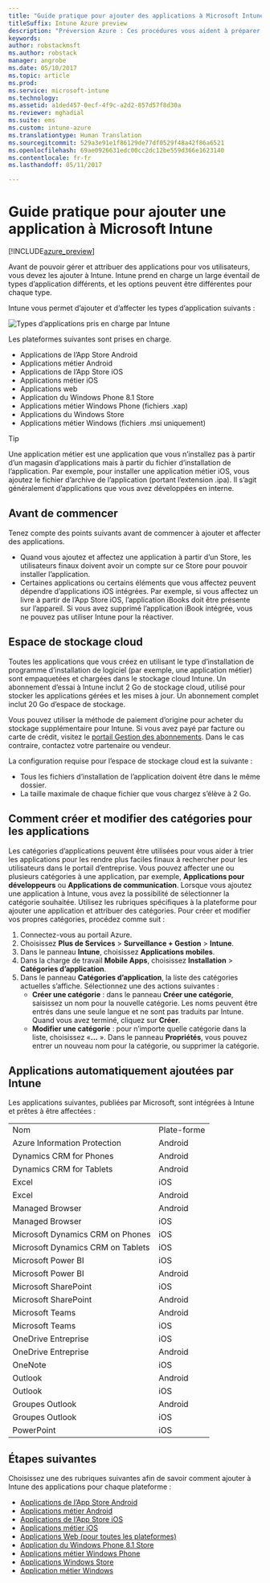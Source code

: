 ```yaml
---
title: "Guide pratique pour ajouter des applications à Microsoft Intune | Microsoft Docs"
titleSuffix: Intune Azure preview
description: "Préversion Azure : Ces procédures vous aident à préparer vos applications dans Intune à être affectées aux utilisateurs et appareils. "
keywords: 
author: robstackmsft
ms.author: robstack
manager: angrobe
ms.date: 05/10/2017
ms.topic: article
ms.prod: 
ms.service: microsoft-intune
ms.technology: 
ms.assetid: a1ded457-0ecf-4f9c-a2d2-857d57f8d30a
ms.reviewer: mghadial
ms.suite: ems
ms.custom: intune-azure
ms.translationtype: Human Translation
ms.sourcegitcommit: 529a3e91e1f86129de77df0529f48a42f86a6521
ms.openlocfilehash: 69ae0926631edc00cc2dc12be559d366e1623140
ms.contentlocale: fr-fr
ms.lasthandoff: 05/11/2017

---
```


# <a name="how-to-add-an-app-to-microsoft-intune"></a>Guide pratique pour ajouter une application à Microsoft Intune

[!INCLUDE[azure_preview](../includes/azure_preview.md)]

Avant de pouvoir gérer et attribuer des applications pour vos utilisateurs, vous devez les ajouter à Intune. Intune prend en charge un large éventail de types d’application différents, et les options peuvent être différentes pour chaque type.

Intune vous permet d’ajouter et d’affecter les types d’application suivants :

![Types d’applications pris en charge par Intune](./media/app-types.png)

Les plateformes suivantes sont prises en charge.

- Applications de l’App Store Android
- Applications métier Android
- Applications de l’App Store iOS
- Applications métier iOS
- Applications web
- Application du Windows Phone 8.1 Store
- Applications métier Windows Phone (fichiers .xap)
- Applications du Windows Store
- Applications métier Windows (fichiers .msi uniquement)

>[!TIP]
> Une application métier est une application que vous n’installez pas à partir d’un magasin d’applications mais à partir du fichier d’installation de l’application. Par exemple, pour installer une application métier iOS, vous ajoutez le fichier d’archive de l’application (portant l’extension .ipa). Il s’agit généralement d’applications que vous avez développées en interne.

## <a name="before-you-start"></a>Avant de commencer

Tenez compte des points suivants avant de commencer à ajouter et affecter des applications.

- Quand vous ajoutez et affectez une application à partir d’un Store, les utilisateurs finaux doivent avoir un compte sur ce Store pour pouvoir installer l’application.
- Certaines applications ou certains éléments que vous affectez peuvent dépendre d’applications iOS intégrées. Par exemple, si vous affectez un livre à partir de l’App Store iOS, l’application iBooks doit être présente sur l’appareil. Si vous avez supprimé l’application iBook intégrée, vous ne pouvez pas utiliser Intune pour la réactiver.

## <a name="cloud-storage-space"></a>Espace de stockage cloud
Toutes les applications que vous créez en utilisant le type d’installation de programme d’installation de logiciel (par exemple, une application métier) sont empaquetées et chargées dans le stockage cloud Intune. Un abonnement d’essai à Intune inclut 2 Go de stockage cloud, utilisé pour stocker les applications gérées et les mises à jour. Un abonnement complet inclut 20 Go d’espace de stockage.

Vous pouvez utiliser la méthode de paiement d’origine pour acheter du stockage supplémentaire pour Intune.  Si vous avez payé par facture ou carte de crédit, visitez le [portail Gestion des abonnements](https://portal.office.com/adminportal/home?switchtomodern=true#/subscriptions).  Dans le cas contraire, contactez votre partenaire ou vendeur.

La configuration requise pour l’espace de stockage cloud est la suivante :

-   Tous les fichiers d’installation de l’application doivent être dans le même dossier.
-   La taille maximale de chaque fichier que vous chargez s’élève à 2 Go.

## <a name="how-to-create-and-edit-categories-for-apps"></a>Comment créer et modifier des catégories pour les applications

Les catégories d’applications peuvent être utilisées pour vous aider à trier les applications pour les rendre plus faciles finaux à rechercher pour les utilisateurs dans le portail d’entreprise. Vous pouvez affecter une ou plusieurs catégories à une application, par exemple, **Applications pour développeurs** ou **Applications de communication**.
Lorsque vous ajoutez une application à Intune, vous avez la possibilité de sélectionner la catégorie souhaitée. Utilisez les rubriques spécifiques à la plateforme pour ajouter une application et attribuer des catégories. Pour créer et modifier vos propres catégories, procédez comme suit :

1. Connectez-vous au portail Azure.
2. Choisissez **Plus de Services** > **Surveillance + Gestion** > **Intune**.
3. Dans le panneau **Intune**, choisissez **Applications mobiles**.
4. Dans la charge de travail **Mobile Apps**, choisissez **Installation** > **Catégories d’application**.
5. Dans le panneau **Catégories d’application**, la liste des catégories actuelles s’affiche. Sélectionnez une des actions suivantes :
    - **Créer une catégorie** : dans le panneau **Créer une catégorie**, saisissez un nom pour la nouvelle catégorie. Les noms peuvent être entrés dans une seule langue et ne sont pas traduits par Intune. Quand vous avez terminé, cliquez sur **Créer**.
    - **Modifier une catégorie** : pour n’importe quelle catégorie dans la liste, choisissez «**...**  ». Dans le panneau **Propriétés**, vous pouvez entrer un nouveau nom pour la catégorie, ou supprimer la catégorie.


## <a name="apps-added-automatically-by-intune"></a>Applications automatiquement ajoutées par Intune

Les applications suivantes, publiées par Microsoft, sont intégrées à Intune et prêtes à être affectées :

|||
|-|-|
|Nom|Plate-forme|Type d’application|
|Azure Information Protection|Android|Managed Android store app|
|Dynamics CRM for Phones|Android|Managed Android store app|
|Dynamics CRM for Tablets|Android|Managed Android store app|
|Excel|iOS|Managed iOS store app|
|Excel|Android|Managed Android store app|
|Managed Browser|Android|Managed Android store app|
|Managed Browser|iOS|Managed iOS store app|
|Microsoft Dynamics CRM on Phones|iOS|Managed iOS store app|
|Microsoft Dynamics CRM on Tablets|iOS|Managed iOS store app|
|Microsoft Power BI|iOS|Managed iOS store app|
|Microsoft Power BI|Android|Managed Android store app|
|Microsoft SharePoint|iOS|Managed iOS store app|
|Microsoft SharePoint|Android|Managed Android store app|
|Microsoft Teams|Android|Managed Android store app|
|Microsoft Teams|iOS|Managed iOS store app|
|OneDrive Entreprise|iOS|Managed iOS store app|
|OneDrive Entreprise|Android|Managed Android store app|
|OneNote|iOS|Managed iOS store app|
|Outlook|Android|Managed Android store app|
|Outlook|iOS|Managed iOS store app|
|Groupes Outlook|Android|Managed Android store app|
|Groupes Outlook|iOS|Managed iOS store app|
|PowerPoint|iOS|Managed iOS store app|

## <a name="next-steps"></a>Étapes suivantes

Choisissez une des rubriques suivantes afin de savoir comment ajouter à Intune des applications pour chaque plateforme :

- [Applications de l’App Store Android](android-store-app.md)
- [Applications métier Android](android-lob-app.md)
- [Applications de l’App Store iOS](ios-store-app.md)
- [Applications métier iOS](ios-lob-app.md)
- [Applications Web (pour toutes les plateformes)](web-app.md)
- [Application du Windows Phone 8.1 Store](windows-phone-8-1-store-app.md)
- [Applications métier Windows Phone](windows-phone-line-of-business-app.md)
- [Applications Windows Store](windows-store-app.md)
- [Application métier Windows](windows-line-of-business-app.md)

